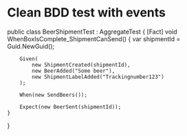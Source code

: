 # Clean BDD test with events


public class BeerShipmentTest : AggregateTest<BeerShipment>
{
    [Fact]
    void WhenBoxIsComplete_ShipmentCanSend()
    {
        var shipmentId = Guid.NewGuid();

        Given(
            new ShipmentCreated(shipmentId),
            new BeerAdded("Some beer"),
            new ShipmentLabelAdded("Trackingnumber123")
        );

        When(new SendBeers());

        Expect(new BeerSent(shipmentId));
    }
}
